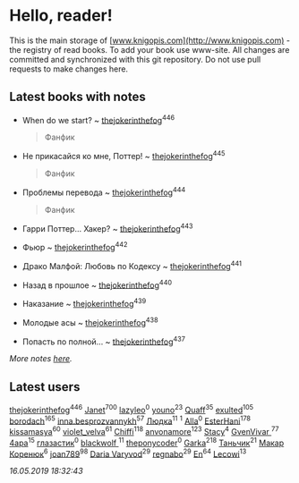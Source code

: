 # Hello, reader!
This is the main storage of [www.knigopis.com](http://www.knigopis.com) - the registry of read books.
To add your book use www-site. All changes are committed and synchronized with this git repository.
Do not use pull requests to make changes here.


## Latest books with notes
* When do we start? ~ [thejokerinthefog](users/317/317244423-vkontakte)<sup>446</sup>
    > Фанфик

* Не прикасайся ко мне, Поттер! ~ [thejokerinthefog](users/317/317244423-vkontakte)<sup>445</sup>
    > Фанфик

* Проблемы перевода ~ [thejokerinthefog](users/317/317244423-vkontakte)<sup>444</sup>
    > Фанфик

* Гарри Поттер... Хакер? ~ [thejokerinthefog](users/317/317244423-vkontakte)<sup>443</sup>

* Фьюр ~ [thejokerinthefog](users/317/317244423-vkontakte)<sup>442</sup>

* Драко Малфой: Любовь по Кодексу ~ [thejokerinthefog](users/317/317244423-vkontakte)<sup>441</sup>

* Назад в прошлое ~ [thejokerinthefog](users/317/317244423-vkontakte)<sup>440</sup>

* Наказание ~ [thejokerinthefog](users/317/317244423-vkontakte)<sup>439</sup>

* Молодые асы ~ [thejokerinthefog](users/317/317244423-vkontakte)<sup>438</sup>

* Попасть по полной... ~ [thejokerinthefog](users/317/317244423-vkontakte)<sup>437</sup>


_More notes [here](latest_books_with_notes.md)._


## Latest users
[thejokerinthefog](users/317/317244423-vkontakte)<sup>446</sup> 
[Janet](users/108/108113656204404967440-google)<sup>700</sup> 
[lazyleo](users/116/116845519572391639637-google)<sup>0</sup> 
[youno](users/302/302928912-vkontakte)<sup>23</sup> 
[Quaff](users/122/12267158-vkontakte)<sup>35</sup> 
[exulted](users/100/100599204551896265722-google)<sup>105</sup> 
[borodach](users/157/15706320-vkontakte)<sup>165</sup> 
[inna.besprozvannykh](users/733/73323849-yandex)<sup>57</sup> 
[Людка](users/111/111038749-vkontakte)<sup>11</sup> 
[](users/114/114792281744850455512-google)<sup>1</sup> 
[Alla](users/103/103352250712959229257-google)<sup>0</sup> 
[EsterHani](users/305/30558181-vkontakte)<sup>178</sup> 
[kissamasya](users/684/68439978-vkontakte)<sup>60</sup> 
[violet_velva](users/116/116961712580551399099-google)<sup>61</sup> 
[Chiffi](users/105/105831994080785626680-google)<sup>118</sup> 
[anvonamore](users/595/5957175-vkontakte)<sup>123</sup> 
[Stacy](users/309/30902475-vkontakte)<sup>4</sup> 
[GvenVivar ](users/158/158266434925901-facebook)<sup>77</sup> 
[4apa](users/117/117392596378069249667-google)<sup>15</sup> 
[глазастик](users/115/115257673890455357280-google)<sup>0</sup> 
[blackwolf ](users/236/236639644-vkontakte)<sup>11</sup> 
[theponycoder](users/195/195144442-vkontakte)<sup>0</sup> 
[Garka](users/115/115753719718250012620-google)<sup>218</sup> 
[Таньчик](users/209/2096581563762610-facebook)<sup>21</sup> 
[Макар Коренюк](users/126/126368737-vkontakte)<sup>6</sup> 
[joan789](users/240/2401650-vkontakte)<sup>98</sup> 
[Daria Varyvod](users/829/829893410524253-facebook)<sup>29</sup> 
[regnabo](users/870/870059322-yandex)<sup>29</sup> 
[En](users/333/333646551-vkontakte)<sup>64</sup> 
[Lecowi](users/521/521873425-vkontakte)<sup>13</sup> 


_16.05.2019 18:32:43_
